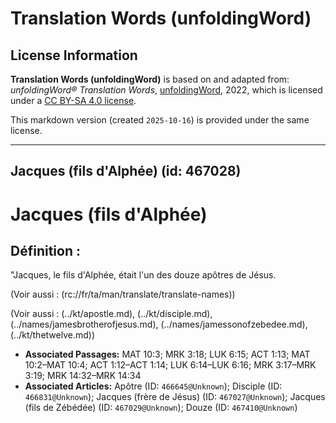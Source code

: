 # Translation Words (unfoldingWord)

## License Information

**Translation Words (unfoldingWord)** is based on and adapted from: _unfoldingWord® Translation Words_, [unfoldingWord](https://unfoldingword.org/utw), 2022, which is licensed under a [CC BY-SA 4.0 license](https://creativecommons.org/licenses/by-sa/4.0/legalcode.en).

This markdown version (created `2025-10-16`) is provided under the same license.



--------------------------------

## Jacques (fils d'Alphée) (id: 467028)

Jacques (fils d'Alphée)
=======================

Définition :
------------

"Jacques, le fils d'Alphée, était l'un des douze apôtres de Jésus.

(Voir aussi : (rc://fr/ta/man/translate/translate\-names))

(Voir aussi : (../kt/apostle.md), (../kt/disciple.md), (../names/jamesbrotherofjesus.md), (../names/jamessonofzebedee.md), (../kt/thetwelve.md))

* **Associated Passages:** MAT 10:3; MRK 3:18; LUK 6:15; ACT 1:13; MAT 10:2–MAT 10:4; ACT 1:12–ACT 1:14; LUK 6:14–LUK 6:16; MRK 3:17–MRK 3:19; MRK 14:32–MRK 14:34
* **Associated Articles:** Apôtre (ID: `466645@Unknown`); Disciple (ID: `466831@Unknown`); Jacques (frère de Jésus) (ID: `467027@Unknown`); Jacques (fils de Zébédée) (ID: `467029@Unknown`); Douze (ID: `467410@Unknown`)


